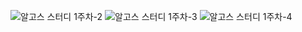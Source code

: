 ![알고스 스터디 1주차-2](https://user-images.githubusercontent.com/81567790/113505261-9a2a2700-9578-11eb-9c7f-2854d03189a7.jpg)
![알고스 스터디 1주차-3](https://user-images.githubusercontent.com/81567790/113505266-a0b89e80-9578-11eb-9ca1-3534d34d51cb.jpg)
![알고스 스터디 1주차-4](https://user-images.githubusercontent.com/81567790/113505268-a2826200-9578-11eb-8c15-f9dda931cc13.jpg)
